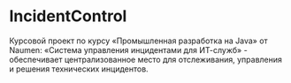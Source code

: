 # IncidentControl
Курсовой проект по курсу «Промышленная разработка на Java» от Naumen: «Система управления инцидентами для ИТ-служб» - обеспечивает централизованное место для отслеживания, управления и решения технических инцидентов.
